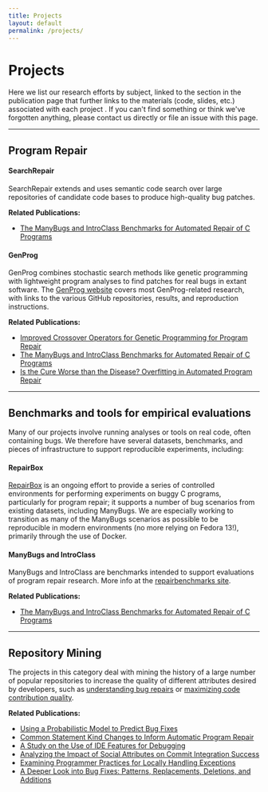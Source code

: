 ```yaml
---
title: Projects
layout: default
permalink: /projects/
---
```


# Projects

Here we list our research efforts by subject, linked to the section in the 
publication page that further links to the materials (code, slides, etc.) 
associated with each project . If you can't find something or think
we've forgotten anything, please contact us directly or file an issue with this
page.

---

## Program Repair

#### SearchRepair
SearchRepair extends and uses semantic code search over large repositories of
candidate code bases to produce high-quality bug patches.

**Related Publications:**
- [The ManyBugs and IntroClass Benchmarks for Automated Repair of C Programs](/publications/#KeSearchRepair2015)

#### GenProg
GenProg combines stochastic search methods like genetic programming with
lightweight program analyses to find patches for real bugs in extant
software. The [GenProg website](https://squareslab.github.io/genprog-code)
covers most GenProg-related research, with links to the various GitHub
repositories, results, and reproduction instructions.

**Related Publications:**
- [Improved Crossover Operators for Genetic Programming for Program Repair](/publications/#OliveiraCrossover2016)
- [The ManyBugs and IntroClass Benchmarks for Automated Repair of C Programs](/publications/#LeGouesManyBugs2015)
- [Is the Cure Worse than the Disease?  Overfitting in Automated Program Repair](/publications/#SmithOverfitting2015)

---

## Benchmarks and tools for empirical evaluations

Many of our projects involve running analyses or tools on real code, often
containing bugs.  We therefore have several datasets, benchmarks, and pieces of
infrastructure to support reproducible experiments, including:

#### RepairBox
[RepairBox](https://github.com/squaresLab/RepairBox) is an ongoing effort to
provide a series of controlled environments for performing experiments on buggy
C programs, particularly for program repair; it supports a number of bug
scenarios from existing datasets, including ManyBugs.  We are especially working
to transition as many of the ManyBugs scenarios as possible to be reproducible
in modern environments (no
more relying on Fedora 13!), primarily through the use of Docker.

#### ManyBugs and IntroClass
ManyBugs and IntroClass are benchmarks intended to support evaluations of
program repair research. More info at the [repairbenchmarks
site](http://repairbenchmarks.cs.umass.edu/).

**Related Publications:**
- [The ManyBugs and IntroClass Benchmarks for Automated Repair of C Programs](/publications/#LeGouesManyBugs2015)

---

## Repository Mining

The projects in this category deal with mining the history of a large number of
popular repositories to increase the quality of different attributes desired by
developers, such as [understanding bug
repairs](https://github.com/squaresLab/MSRChallenge2016) or [maximizing code
contribution quality](https://github.com/squaresLab/MSR-challenge-2017).

**Related Publications:**
- [Using a Probabilistic Model to Predict Bug Fixes](/publications/#SotoProbabilistic2018)
- [Common Statement Kind Changes to Inform Automatic Program Repair](/publications/#SotoMSRChallenge2018)
- [A Study on the Use of IDE Features for Debugging](/publications/#AfzalMSRChallenge2018)
- [Analyzing the Impact of Social Attributes on Commit Integration Success](/publications/#SotoMSRChallenge2017)
- [Examining Programmer Practices for Locally Handling Exceptions](/publications/#KerryExceptions2016)
- [A Deeper Look into Bug Fixes: Patterns, Replacements, Deletions, and Additions](/publications/#SotoMSRChallenge2016)
